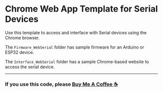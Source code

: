 # Chrome Web App Template for Serial Devices

Use this template to access and interface with Serial devices
using the Chrome browser.

The `Firmware_WebSerial` folder has sample firmware for an Arduino or ESP32 device.

The `Interface_WebSerial` folder has a sample Chrome-based website to access the serial device.

---
### If you use this code, please <a href="https://buymeacoffee.com/dstechlabs" target="_blank">Buy Me A Coffee ☕</a>
